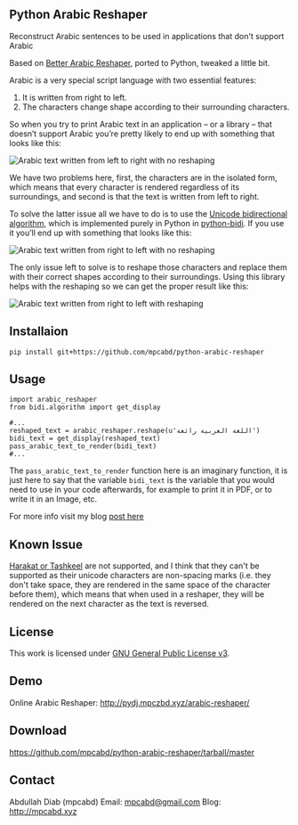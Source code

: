## Python Arabic Reshaper
Reconstruct Arabic sentences to be used in applications that don't support Arabic

Based on [Better Arabic Reshaper](https://github.com/agawish/Better-Arabic-Reshaper/), ported to Python, tweaked a little bit.

Arabic is a very special script language with two essential features:

1. It is written from right to left.
2. The characters change shape according to their surrounding characters.

So when you try to print Arabic text in an application – or a library – that doesn’t support Arabic you’re pretty likely to end up with something that looks like this:

![Arabic text written from left to right with no reshaping](http://mpcabd.xyz/wp-content/uploads/2012/05/arabic-1.png)

We have two problems here, first, the characters are in the isolated form, which means that every character is rendered regardless of its surroundings, and second is that the text is written from left to right.

To solve the latter issue all we have to do is to use the [Unicode bidirectional algorithm](http://unicode.org/reports/tr9/), which is implemented purely in Python in [python-bidi](https://github.com/MeirKriheli/python-bidi). If you use it you’ll end up with something that looks like this:

![Arabic text written from right to left with no reshaping](http://mpcabd.xyz/wp-content/uploads/2012/05/arabic-6.png)

The only issue left to solve is to reshape those characters and replace them with their correct shapes according to their surroundings. Using this library helps with the reshaping so we can get the proper result like this:

![Arabic text written from right to left with reshaping](http://mpcabd.xyz/wp-content/uploads/2012/05/arabic-3.png)

## Installaion

    pip install git+https://github.com/mpcabd/python-arabic-reshaper

## Usage

```
import arabic_reshaper
from bidi.algorithm import get_display
 
#...
reshaped_text = arabic_reshaper.reshape(u'اللغة العربية رائعة')
bidi_text = get_display(reshaped_text)
pass_arabic_text_to_render(bidi_text)
#...
```

The `pass_arabic_text_to_render` function here is an imaginary function, it is just here to say that the variable `bidi_text` is the variable that you would need to use in your code afterwards, for example to print it in PDF, or to write it in an Image, etc.

For more info visit my blog [post here](http://mpcabd.xyz/python-arabic-text-reshaper/)

## Known Issue

[Harakat or Tashkeel](http://en.wikipedia.org/wiki/Arabic_diacritics#Tashkil_.28marks_used_as_phonetic_guides.29) are not supported, and I think that they can't be supported as their unicode characters are non-spacing marks (i.e. they don't take space, they are rendered in the same space of the character before them), which means that when used in a reshaper, they will be rendered on the next character as the text is reversed.

## License

This work is licensed under [GNU General Public License v3](http://www.gnu.org/licenses/gpl.txt).

## Demo

Online Arabic Reshaper: http://pydj.mpczbd.xyz/arabic-reshaper/

## Download

https://github.com/mpcabd/python-arabic-reshaper/tarball/master

## Contact

Abdullah Diab (mpcabd)
Email: 	mpcabd@gmail.com
Blog:	http://mpcabd.xyz
